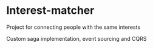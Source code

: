 # Interest-matcher
Project for connecting people with the same interests

Custom saga implementation, event sourcing and CQRS
